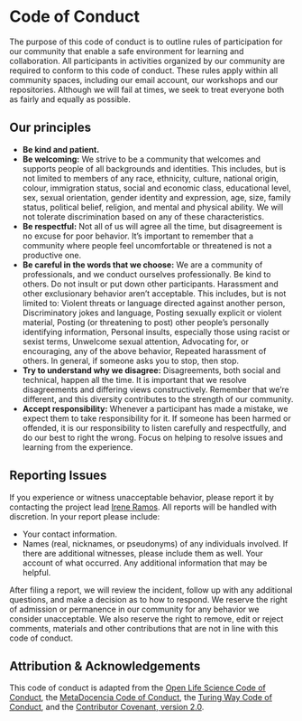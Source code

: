 # Code of Conduct

The purpose of this code of conduct is to outline rules of participation for our community that enable a safe environment for learning and collaboration. All participants in activities organized by our community are required to conform to this code of conduct. These rules apply within all community spaces, including our email account, our workshops and our repositories. Although we will fail at times, we seek to treat everyone both as fairly and equally as possible.

## Our principles

- **Be kind and patient.**
- **Be welcoming:** We strive to be a community that welcomes and supports people of all backgrounds and identities. This includes, but is not limited to members of any race, ethnicity, culture, national origin, colour, immigration status, social and economic class, educational level, sex, sexual orientation, gender identity and expression, age, size, family status, political belief, religion, and mental and physical ability. We will not tolerate discrimination based on any of these characteristics.
- **Be respectful:** Not all of us will agree all the time, but disagreement is no excuse for poor behavior. It’s important to remember that a community where people feel uncomfortable or threatened is not a productive one.
- **Be careful in the words that we choose:** We are a community of professionals, and we conduct ourselves professionally. Be kind to others. Do not insult or put down other participants. Harassment and other exclusionary behavior aren’t acceptable. This includes, but is not limited to: Violent threats or language directed against another person, Discriminatory jokes and language, Posting sexually explicit or violent material, Posting (or threatening to post) other people’s personally identifying information, Personal insults, especially those using racist or sexist terms, Unwelcome sexual attention, Advocating for, or encouraging, any of the above behavior, Repeated harassment of others. In general, if someone asks you to stop, then stop.
- **Try to understand why we disagree:** Disagreements, both social and technical, happen all the time. It is important that we resolve disagreements and differing views constructively. Remember that we’re different, and this diversity contributes to the strength of our community. 
- **Accept responsibility:** Whenever a participant has made a mistake, we expect them to take responsibility for it. If someone has been harmed or offended, it is our responsibility to listen carefully and respectfully, and do our best to right the wrong. Focus on helping to resolve issues and learning from the experience. 

## Reporting Issues

If you experience or witness unacceptable behavior, please report it by contacting the project lead [Irene Ramos](mailto:irene.ramosp@gmail.com).
All reports will be handled with discretion. In your report please include:

* Your contact information.
* Names (real, nicknames, or pseudonyms) of any individuals involved. If there are additional witnesses, please include them as well. Your account of what occurred. Any additional information that may be helpful.

After filing a report, we will review the incident, follow up with any additional questions, and make a decision as to how to respond. 
We reserve the right of admission or permanence in our community for any behavior we consider unacceptable. We also reserve the right to remove, edit or reject comments, materials and other contributions that are not in line with this code of conduct.

## Attribution & Acknowledgements

This code of conduct is adapted from the [Open Life Science Code of Conduct](https://openlifesci.org/code-of-conduct), the [MetaDocencia Code of Conduct]( https://www.metadocencia.org/en/cdc/), the [Turing Way Code of Conduct]( https://github.com/alan-turing-institute/the-turing-way/blob/master/CODE_OF_CONDUCT.md), and the [Contributor Covenant, version 2.0](https://www.contributor-covenant.org/version/2/0/code_of_conduct/). 
